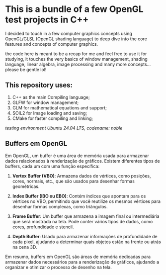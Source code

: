 # This is a bundle of a few OpenGL test projects in C++ 

I decided to touch in a few computer graphics concepts
using OpenGL/GLSL (OpenGL shading language) to deep dive
into the core features and concepts of computer graphics.

the code here is meant to be a recap for me and feel free
to use it for studying, it touches the very basics of
window management, shading language, linear algebra, 
image processing and many more concepts... please be gentle lol!


## This repository uses:
1. C++ as the main Compiling language;
2. GLFW for window management;
3. GLM for mathematical equations and support;
4. SOIL2 for Image loading and saving;
5. CMake for faster compiling and linking;


*testing environment Ubuntu 24.04 LTS, codename: noble*


## Buffers em OpenGL

Em OpenGL, um buffer é uma área de memória usada para armazenar dados relacionados à renderização de gráficos. Existem diferentes tipos de buffers, cada um com uma função específica:

1. **Vertex Buffer (VBO)**: Armazena dados de vértices, como posições, cores, normais, etc., que são usados para desenhar formas geométricas.

2. **Index Buffer (IBO ou EBO)**: Contém índices que apontam para os vértices no VBO, permitindo que você reutilize os mesmos vértices para desenhar formas complexas, como triângulos.

3. **Frame Buffer**: Um buffer que armazena a imagem final ou intermediária que será mostrada na tela. Pode conter vários tipos de dados, como cores, profundidade e stencil.

4. **Depth Buffer**: Usado para armazenar informações de profundidade de cada pixel, ajudando a determinar quais objetos estão na frente ou atrás na cena 3D.

Em resumo, buffers em OpenGL são áreas de memória dedicadas para armazenar dados necessários para a renderização de gráficos, ajudando a organizar e otimizar o processo de desenho na tela.
